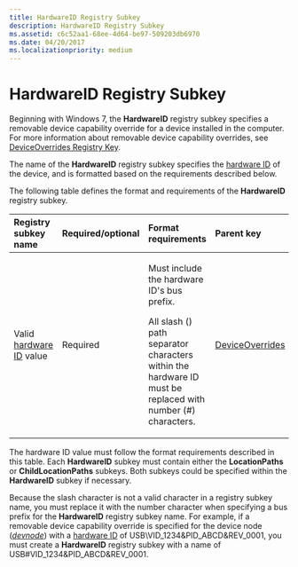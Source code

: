 ```yaml
---
title: HardwareID Registry Subkey
description: HardwareID Registry Subkey
ms.assetid: c6c52aa1-68ee-4d64-be97-509203db6970
ms.date: 04/20/2017
ms.localizationpriority: medium
---
```


# HardwareID Registry Subkey


Beginning with Windows 7, the **HardwareID** registry subkey specifies a removable device capability override for a device installed in the computer. For more information about removable device capability overrides, see [DeviceOverrides Registry Key](deviceoverrides-registry-key.md).

The name of the **HardwareID** registry subkey specifies the [hardware ID](hardware-ids.md) of the device, and is formatted based on the requirements described below.

The following table defines the format and requirements of the **HardwareID** registry subkey.

<table>
<colgroup>
<col width="20%" />
<col width="20%" />
<col width="20%" />
<col width="20%" />
<col width="20%" />
</colgroup>
<thead>
<tr class="header">
<th align="left">Registry subkey name</th>
<th align="left">Required/optional</th>
<th align="left">Format requirements</th>
<th align="left">Parent key</th>
<th align="left">Child subkeys</th>
</tr>
</thead>
<tbody>
<tr class="odd">
<td align="left"><p>Valid <a href="hardware-ids.md" data-raw-source="[hardware ID](hardware-ids.md)">hardware ID</a> value</p></td>
<td align="left"><p>Required</p></td>
<td align="left"><p>Must include the hardware ID&#39;s bus prefix.</p>
<p>All slash () path separator characters within the hardware ID must be replaced with number (#) characters.</p></td>
<td align="left"><a href="deviceoverrides-registry-key.md" data-raw-source="[DeviceOverrides](deviceoverrides-registry-key.md)">DeviceOverrides</a></td>
<td align="left"></td>
</tr>
</tbody>
</table>

 

The hardware ID value must follow the format requirements described in this table. Each **HardwareID** subkey must contain either the **LocationPaths** or **ChildLocationPaths** subkeys. Both subkeys could be specified within the **HardwareID** subkey if necessary.

Because the slash character is not a valid character in a registry subkey name, you must replace it with the number character when specifying a bus prefix for the **HardwareID** registry subkey name. For example, if a removable device capability override is specified for the device node ([*devnode*](https://msdn.microsoft.com/library/windows/hardware/ff556277#wdkgloss-devnode)) with a [hardware ID](hardware-ids.md) of USB\\VID_1234&PID_ABCD&REV_0001, you must create a **HardwareID** registry subkey with a name of USB\#VID_1234&PID_ABCD&REV_0001.

 

 





